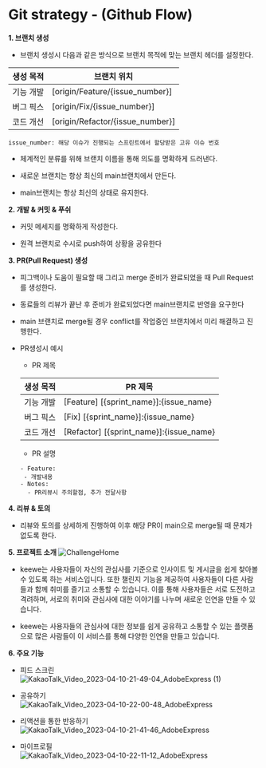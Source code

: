 # Git strategy - (Github Flow)

**1. 브랜치 생성**

- 브랜치 생성시 다음과 같은 방식으로 브랜치 목적에 맞는 브랜치 헤더를 설정한다.

| 생성 목적 | 브랜치 위치                      |
| --------- | -------------------------------- |
| 기능 개발 | [origin/Feature/{issue_number}]  |
| 버그 픽스 | [origin/Fix/{issue_number}]      |
| 코드 개선 | [origin/Refactor/{issue_number}] |

```
issue_number: 해당 이슈가 진행되는 스프린트에서 할당받은 고유 이슈 번호
```

- 체계적인 분류를 위해 브랜치 이름을 통해 의도를 명확하게 드러낸다.

- 새로운 브랜치는 항상 최신의 main브랜치에서 만든다.

- main브랜치는 항상 최신의 상태로 유지한다.

**2. 개발 & 커밋 & 푸쉬**

- 커밋 메세지를 명확하게 작성한다.

- 원격 브랜치로 수시로 push하여 상황을 공유한다

**3. PR(Pull Request) 생성**

- 피그백이나 도움이 필요할 때 그리고 merge 준비가 완료되었을 때 Pull Request를 생성한다.

- 동료들의 리뷰가 끝난 후 준비가 완료되었다면 main브랜치로 반영을 요구한다

- main 브랜치로 merge될 경우 conflict를 작업중인 브랜치에서 미리 해결하고 진행한다.

- PR생성시 예시

  - PR 제목

  | 생성 목적 | PR 제목                                 |
  | --------- | --------------------------------------- |
  | 기능 개발 | [Feature] [{sprint_name}]:{issue_name}  |
  | 버그 픽스 | [Fix] [{sprint_name}]:{issue_name}      |
  | 코드 개선 | [Refactor] [{sprint_name}]:{issue_name} |

  - PR 설명

  ```
  - Feature:
   - 개발내용
  - Notes:
    - PR리뷰시 주의할점, 추가 전달사항
  ```

**4. 리뷰 & 토의**

- 리뷰와 토의를 상세하게 진행하여 이후 해당 PR이 main으로 merge될 때 문제가 없도록 한다.


**5. 프로젝트 소개**
![ChallengeHome](https://user-images.githubusercontent.com/29995264/230901103-1a4b52f1-6659-45d8-8795-17b3459a6431.png)

- keewe는 사용자들이 자신의 관심사를 기준으로 인사이트 및 게시글을 쉽게 찾아볼 수 있도록 하는 서비스입니다. 또한 챌린지 기능을 제공하여 사용자들이 다른 사람들과 함께 취미를 즐기고 소통할 수 있습니다. 이를 통해 사용자들은 서로 도전하고 격려하며, 서로의 취미와 관심사에 대한 이야기를 나누며 새로운 인연을 만들 수 있습니다.

- keewe는 사용자들의 관심사에 대한 정보를 쉽게 공유하고 소통할 수 있는 플랫폼으로 많은 사람들이 이 서비스를 통해 다양한 인연을 만들고 있습니다.

**6. 주요 기능**

- 피드 스크린  
![KakaoTalk_Video_2023-04-10-21-49-04_AdobeExpress (1)](https://user-images.githubusercontent.com/29995264/230905389-224d683b-d9fe-40d4-93cb-f3655b975cb1.gif)

- 공유하기  
![KakaoTalk_Video_2023-04-10-22-00-48_AdobeExpress](https://user-images.githubusercontent.com/29995264/230906240-969de73f-1b8f-450d-bde7-f1cd6f834961.gif)

- 리액션을 통한 반응하기  
![KakaoTalk_Video_2023-04-10-21-41-46_AdobeExpress](https://user-images.githubusercontent.com/29995264/230903880-ea78fbd2-70e7-43b3-bfd3-db258170707e.gif)

- 마이프로필  
![KakaoTalk_Video_2023-04-10-22-11-12_AdobeExpress](https://user-images.githubusercontent.com/29995264/230907597-f4c3bbe4-939b-4f64-8a5a-247532521199.gif)
